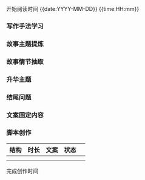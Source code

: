 开始阅读时间 {{date:YYYY-MM-DD}}  {{time:HH:mm}}

### 写作手法学习


### 故事主题提炼


### 故事情节抽取

### 升华主题

### 结尾问题

### 文案固定内容


### 脚本创作

| 结构 | 时长 | 文案 | 状态 |     |
| ---- | ---- | ---- | ---- | --- |
|      |      |      |      |     |
|      |      |      |      |     |

完成创作时间  